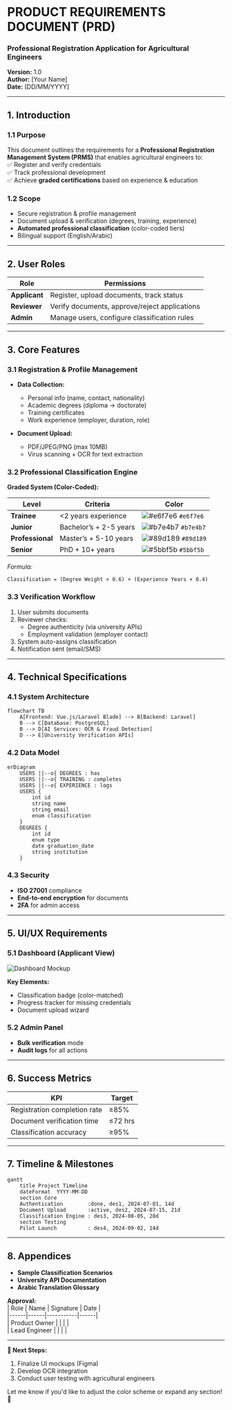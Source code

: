 # **PRODUCT REQUIREMENTS DOCUMENT (PRD)**  
### **Professional Registration Application for Agricultural Engineers**  
**Version:** 1.0  
**Author:** [Your Name]  
**Date:** [DD/MM/YYYY]  

---

## **1. Introduction**  
### **1.1 Purpose**  
This document outlines the requirements for a **Professional Registration Management System (PRMS)** that enables agricultural engineers to:  
✅ Register and verify credentials  
✅ Track professional development  
✅ Achieve **graded certifications** based on experience & education  

### **1.2 Scope**  
- Secure registration & profile management  
- Document upload & verification (degrees, training, experience)  
- **Automated professional classification** (color-coded tiers)  
- Bilingual support (English/Arabic)  

---

## **2. User Roles**  
| Role | Permissions |  
|------|------------|  
| **Applicant** | Register, upload documents, track status |  
| **Reviewer** | Verify documents, approve/reject applications |  
| **Admin** | Manage users, configure classification rules |  

---

## **3. Core Features**  
### **3.1 Registration & Profile Management**  
- **Data Collection:**  
  - Personal info (name, contact, nationality)  
  - Academic degrees (diploma → doctorate)  
  - Training certificates  
  - Work experience (employer, duration, role)  

- **Document Upload:**  
  - PDF/JPEG/PNG (max 10MB)  
  - Virus scanning + OCR for text extraction  

### **3.2 Professional Classification Engine**  
**Graded System (Color-Coded):**  

| Level | Criteria | Color |  
|-------|----------|-------|  
| **Trainee** | <2 years experience | ![#e6f7e6](https://placehold.co/15x15/e6f7e6/e6f7e6.png) `#e6f7e6` |  
| **Junior** | Bachelor’s + 2-5 years | ![#b7e4b7](https://placehold.co/15x15/b7e4b7/b7e4b7.png) `#b7e4b7` |  
| **Professional** | Master’s + 5-10 years | ![#89d189](https://placehold.co/15x15/89d189/89d189.png) `#89d189` |  
| **Senior** | PhD + 10+ years | ![#5bbf5b](https://placehold.co/15x15/5bbf5b/5bbf5b.png) `#5bbf5b` |  

*Formula:*  
```
Classification = (Degree Weight × 0.6) + (Experience Years × 0.4)
```

### **3.3 Verification Workflow**  
1. User submits documents  
2. Reviewer checks:  
   - Degree authenticity (via university APIs)  
   - Employment validation (employer contact)  
3. System auto-assigns classification  
4. Notification sent (email/SMS)  

---

## **4. Technical Specifications**  
### **4.1 System Architecture**  
```mermaid
flowchart TB
    A[Frontend: Vue.js/Laravel Blade] --> B[Backend: Laravel]
    B --> C[Database: PostgreSQL]
    B --> D[AI Services: OCR & Fraud Detection]
    D --> E[University Verification APIs]
```

### **4.2 Data Model**  
```mermaid
erDiagram
    USERS ||--o{ DEGREES : has
    USERS ||--o{ TRAINING : completes
    USERS ||--o{ EXPERIENCE : logs
    USERS {
        int id
        string name
        string email
        enum classification
    }
    DEGREES {
        int id
        enum type
        date graduation_date
        string institution
    }
```

### **4.3 Security**  
- **ISO 27001** compliance  
- **End-to-end encryption** for documents  
- **2FA** for admin access  

---

## **5. UI/UX Requirements**  
### **5.1 Dashboard (Applicant View)**  
![Dashboard Mockup](https://via.placeholder.com/800x400/5bbf5b/ffffff?text=Professional+Dashboard)  

**Key Elements:**  
- Classification badge (color-matched)  
- Progress tracker for missing credentials  
- Document upload wizard  

### **5.2 Admin Panel**  
- **Bulk verification** mode  
- **Audit logs** for all actions  

---

## **6. Success Metrics**  
| KPI | Target |  
|-----|--------|  
| Registration completion rate | ≥85% |  
| Document verification time | ≤72 hrs |  
| Classification accuracy | ≥95% |  

---

## **7. Timeline & Milestones**  
```mermaid
gantt
    title Project Timeline
    dateFormat  YYYY-MM-DD
    section Core
    Authentication        :done, des1, 2024-07-01, 14d
    Document Upload       :active, des2, 2024-07-15, 21d
    Classification Engine : des3, 2024-08-05, 28d
    section Testing
    Pilot Launch          : des4, 2024-09-02, 14d
```

---

## **8. Appendices**  
- **Sample Classification Scenarios**  
- **University API Documentation**  
- **Arabic Translation Glossary**  

**Approval:**  
| Role | Name | Signature | Date |  
|------|------|-----------|------|  
| Product Owner | | | |  
| Lead Engineer | | | |  

---

**🎯 Next Steps:**  
1. Finalize UI mockups (Figma)  
2. Develop OCR integration  
3. Conduct user testing with agricultural engineers  

Let me know if you'd like to adjust the color scheme or expand any section! 🌱